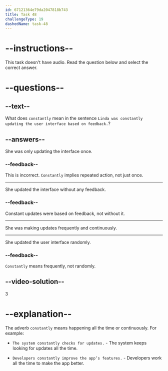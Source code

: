 ```yaml
---
id: 67121364e79da2047818b743
title: Task 48
challengeType: 19
dashedName: task-48
---
```


# --instructions--

This task doesn't have audio. Read the question below and select the correct answer.

# --questions--

## --text--

What does `constantly` mean in the sentence `Linda was constantly updating the user interface based on feedback.`?

## --answers--

She was only updating the interface once.

### --feedback--

This is incorrect. `Constantly` implies repeated action, not just once.

---

She updated the interface without any feedback.

### --feedback--

Constant updates were based on feedback, not without it.

---

She was making updates frequently and continuously.

---

She updated the user interface randomly.

### --feedback--

`Constantly` means frequently, not randomly.

## --video-solution--

3

# --explanation--

The adverb `constantly` means happening all the time or continuously. For example:

- `The system constantly checks for updates.` - The system keeps looking for updates all the time.

- `Developers constantly improve the app’s features.` - Developers work all the time to make the app better.
